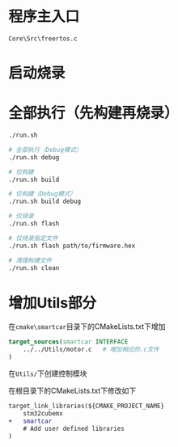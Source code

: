 # 程序主入口
`Core\Src\freertos.c`

# 启动烧录
# 全部执行（先构建再烧录）
```bash
./run.sh

# 全部执行（Debug模式）
./run.sh debug

# 仅构建
./run.sh build

# 仅构建（Debug模式）
./run.sh build debug

# 仅烧录
./run.sh flash

# 仅烧录指定文件
./run.sh flash path/to/firmware.hex

# 清理构建文件
./run.sh clean
```

# 增加Utils部分

在`cmake\smartcar`目录下的CMakeLists.txt下增加
```cmake
target_sources(smartcar INTERFACE
    ../../Utils/motor.c   # 增加相应的.c文件
)
```
在`Utils/`下创建控制模块

在根目录下的CMakeLists.txt下修改如下
```diff
target_link_libraries(${CMAKE_PROJECT_NAME}
    stm32cubemx
+   smartcar
    # Add user defined libraries
)
```

